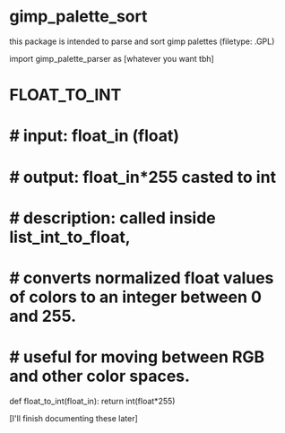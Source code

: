 # gimp_palette_sort

this package is intended to parse and sort gimp palettes (filetype: .GPL)

import gimp_palette_parser as [whatever you want tbh]

# FLOAT_TO_INT
# # input: float_in (float)
# # output: float_in*255 casted to int
# # description: called inside list_int_to_float, 
# # converts normalized float values of colors to an integer between 0 and 255.
# # useful for moving between RGB and other color spaces. 

def float_to_int(float_in):
    return int(float*255)

[I'll finish documenting these later]
